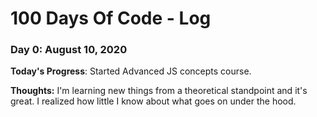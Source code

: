 # 100 Days Of Code - Log

### Day 0: August 10, 2020 

**Today's Progress**: Started Advanced JS concepts course.

**Thoughts:** I'm learning new things from a theoretical standpoint and it's great. I realized how little I know about what goes on under the hood.
